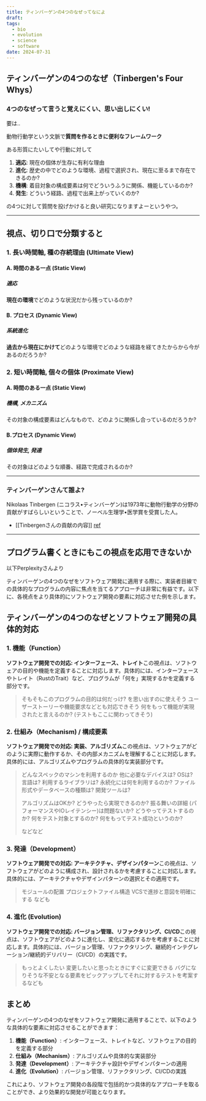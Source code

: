 ```yaml
---
title: ティンバーゲンの4つのなぜってなによ
draft: 
tags:
  - bio
  - evolution
  - science
  - software
date: 2024-07-31
---
```


## **ティンバーゲンの4つのなぜ**（Tinbergen's Four Whys）

### 4つのなぜって言うと覚えにくい、思い出しにくい!

要は..

動物行動学という文脈で**質問を作るときに便利なフレームワーク**

ある形質にたいしてや行動に対して

1. **適応**: 現在の個体が生存に有利な理由
2. **進化**: 歴史の中でどのような環境、過程で選択され、現在に至るまで存在できるのか?
3. **機構**: 着目対象の構成要素は何でどういうふうに関係、機能しているのか?
4. **発生**: どういう経路、過程で出来上がっていくのか?

の4つに対して質問を投げかけると良い研究になりますよーというやつ。


--- 
## 視点、切り口で分類すると
### 1. 長い時間軸, 種の存続理由 (Ultimate View)

#### A. 時間のある一点 (Static View)

##### 適応
**現在の環境**でどのような状況だから残っているのか?

#### B. プロセス (Dynamic View)

##### 系統進化
**過去から現在にかけて**どのような環境でどのような経路を経てきたからから今があるのだろうか?

### 2. 短い時間軸, 個々の個体 (Proximate View)

#### A. 時間のある一点 (Static View)
##### 機構, メカニズム
その対象の構成要素はどんなもので、どのように関係し合っているのだろうか?

#### B.プロセス (Dynamic View)
##### 個体発生, 発達
その対象はどのような順番、経路で完成されるのか?

--- 
### ティンバーゲンさんて誰よ?

Nikolaas Tinbergen (ニコラス•ティンバーゲン)は1973年に動物行動学の分野の貢献がすばらしいということで、ノーベル生理学•医学賞を受賞した人。

- [[Tinbergenさんの貢献の内容]] [ref](https://pubmed.ncbi.nlm.nih.gov/17832462/)
--- 


## プログラム書くときにもこの視点を応用できないか

以下Perplexityさんより

ティンバーゲンの4つのなぜをソフトウェア開発に適用する際に、実装者目線での具体的なプログラムの内容に焦点を当てるアプローチは非常に有益です。以下に、各視点をより具体的にソフトウェア開発の要素に対応させた例を示します。

## ティンバーゲンの4つのなぜとソフトウェア開発の具体的対応

### 1. 機能（Function）

**ソフトウェア開発での対応: インターフェース、トレイト**この視点は、ソフトウェアの目的や機能を定義することに対応します。具体的には、インターフェースやトレイト（RustのTrait）など、プログラムが「何を」実現するかを定義する部分です。

> そもそもこのプログラムの目的は何だっけ? を思い出すのに使えそう
> ユーザーストーリーや機能要求などとも対応できそう
> 何をもって機能が実現されたと言えるのか? (テストもここに関わってきそう)

### 2. 仕組み（Mechanism) / 構成要素

**ソフトウェア開発での対応: 実装、アルゴリズム**この視点は、ソフトウェアがどのように実際に動作するか、その内部メカニズムを理解することに対応します。具体的には、アルゴリズムやプログラムの具体的な実装部分です。

> どんなスペックのマシンを利用するのか
> 他に必要なデバイスは?
> OSは?
> 言語は?
> 利用するライブラリは?
> 永続化には何を利用するのか? ファイル形式やデータベースの種類は?
> 開発ツールは?
> 
> アルゴリズムはOKか? どうやったら実現できるのか? 
> 振る舞いの詳細 (パフォーマンスやIOレイテンシー)は問題ないか?
> どうやってテストするのか?
> 何をテスト対象とするのか?
> 何をもってテスト成功というのか?
> 
> などなど

### 3. 発達（Development）

**ソフトウェア開発での対応: アーキテクチャ、デザインパターン**この視点は、ソフトウェアがどのように構成され、設計されるかを考慮することに対応します。具体的には、アーキテクチャやデザインパターンの選択とその適用です。

> モジュールの配置
> プロジェクトファイル構造
> VCSで進捗と意図を明確にする
> なども

### 4. 進化 (Evolution)

**ソフトウェア開発での対応: バージョン管理、リファクタリング、CI/CD**この視点は、ソフトウェアがどのように進化し、変化に適応するかを考慮することに対応します。具体的には、バージョン管理、リファクタリング、継続的インテグレーション/継続的デリバリー（CI/CD）の実践です。

> もっとよくしたい
> 変更したいと思ったときにすぐに変更できる
> バグになりそうな不安となる要素をピックアップしてそれに対するテストを考案するなども

## まとめ

ティンバーゲンの4つのなぜをソフトウェア開発に適用することで、以下のような具体的な要素に対応させることができます：

1. **機能（Function）**: インターフェース、トレイトなど、ソフトウェアの目的を定義する部分
2. **仕組み（Mechanism）**: アルゴリズムや具体的な実装部分
3. **発達（Development）**: アーキテクチャ設計やデザインパターンの適用
4. **進化（Evolution）**: バージョン管理、リファクタリング、CI/CDの実践

これにより、ソフトウェア開発の各段階で包括的かつ具体的なアプローチを取ることができ、より効果的な開発が可能となります。